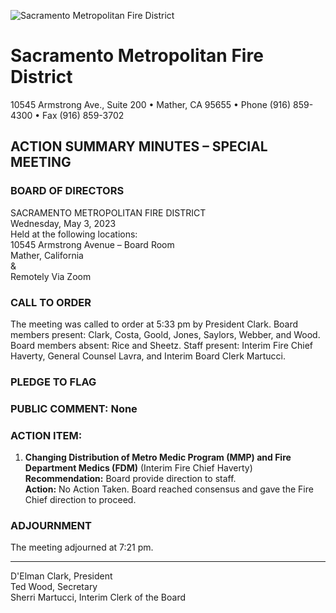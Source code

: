 <!-- Page 1 -->
![Sacramento Metropolitan Fire District](https://www.sacmetrofiredistrict.org/images/logo.png)

# Sacramento Metropolitan Fire District
10545 Armstrong Ave., Suite 200 • Mather, CA 95655 • Phone (916) 859-4300 • Fax (916) 859-3702

## ACTION SUMMARY MINUTES – SPECIAL MEETING

### BOARD OF DIRECTORS
SACRAMENTO METROPOLITAN FIRE DISTRICT  
Wednesday, May 3, 2023  
Held at the following locations:  
10545 Armstrong Avenue – Board Room  
Mather, California  
&  
Remotely Via Zoom

### CALL TO ORDER
The meeting was called to order at 5:33 pm by President Clark. Board members present: Clark, Costa, Goold, Jones, Saylors, Webber, and Wood. Board members absent: Rice and Sheetz. Staff present: Interim Fire Chief Haverty, General Counsel Lavra, and Interim Board Clerk Martucci.

### PLEDGE TO FLAG

### PUBLIC COMMENT: None

### ACTION ITEM:
1. **Changing Distribution of Metro Medic Program (MMP) and Fire Department Medics (FDM)** (Interim Fire Chief Haverty)  
   **Recommendation:** Board provide direction to staff.  
   **Action:** No Action Taken. Board reached consensus and gave the Fire Chief direction to proceed.

### ADJOURNMENT
The meeting adjourned at 7:21 pm.

---

D'Elman Clark, President  
Ted Wood, Secretary  
Sherri Martucci, Interim Clerk of the Board
